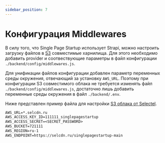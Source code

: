 ```yaml
---
sidebar_position: 7
---
```


# Конфигурация Middlewares

В силу того, что Single Page Startup использует Strapi, можно настроить загрузку файлов в [S3](https://docs.strapi.io/dev-docs/providers) совместимые харнилища. Для этого необходимо добавить provider и соотвествующие параметры в файл конфигурации `./backend/config/middlewares.js`.

Для унификации файлов конфигурации добавлен параметр переменных среды окружения, отвечающий за установку `AWS_URL`. Поэтому при конфигурации S3 совместимого облака не требуется изменять файл `./backend/config/middlewares.js`, достаточно лишь добавить переменные среды окружения в файл `./backend/.env`.

Ниже представлен пример файла для настройки [S3 облака от Selectel](https://selectel.ru/services/cloud/storage).

```txt title="./backend/.env"
AWS_URL=*.selcdn.ru
AWS_ACCESS_KEY_ID=111111_singlepagestartup
AWS_ACCESS_SECRET=<SECRET_PASSWORD>
AWS_BUCKET=721111
AWS_REGION=ru-1
AWS_ENDPOINT=https://selcdn.ru/singlepagestartup-main
```
